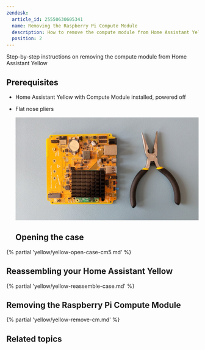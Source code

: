 ```yaml
---
zendesk:
  article_id: 25550630605341
  name: Removing the Raspberry Pi Compute Module
  description: How to remove the compute module from Home Assistant Yellow
  position: 2
---
```


Step-by-step instructions on removing the compute module from Home Assistant Yellow

## Prerequisites

- Home Assistant Yellow with Compute Module installed, powered off
- Flat nose pliers

  ![Home Assistant Yellow and flat nose pliers](/static/img/yellow/unseat-cm4-tools.jpg)

  ## Opening the case

{% partial 'yellow/yellow-open-case-cm5.md' %}

## Reassembling your Home Assistant Yellow

{% partial 'yellow/yellow-reassemble-case.md' %}

## Removing the Raspberry Pi Compute Module

{% partial 'yellow/yellow-remove-cm.md' %}

## Related topics